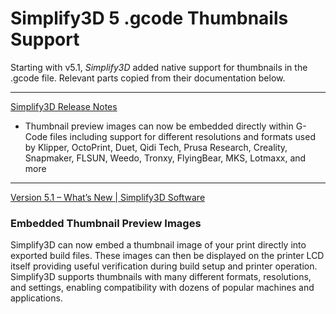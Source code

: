 # Simplify3D 5 .gcode Thumbnails Support

Starting with v5.1, _Simplify3D_ added native support for thumbnails in the .gcode file. Relevant parts copied from their documentation below.

-----


[Simplify3D Release Notes](https://www.simplify3d.com/products/simplify3d-software/release-notes/)


- Thumbnail preview images can now be embedded directly within G-Code files including support for different resolutions and formats used by Klipper, OctoPrint, Duet, Qidi Tech, Prusa Research, Creality, Snapmaker, FLSUN, Weedo, Tronxy, FlyingBear, MKS, Lotmaxx, and more

-----


[Version 5.1 – What’s New | Simplify3D Software](https://www.simplify3d.com/products/simplify3d-software/whats-new/version-5-1/)

### Embedded Thumbnail Preview Images

Simplify3D can now embed a thumbnail image of your print directly into exported build files. These images can then be displayed on the printer LCD itself providing useful verification during build setup and printer operation. Simplify3D supports thumbnails with many different formats, resolutions, and settings, enabling compatibility with dozens of popular machines and applications.
